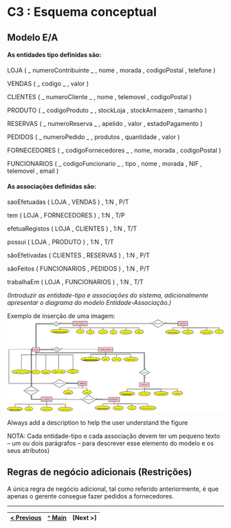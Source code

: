 # C3 : Esquema conceptual

## Modelo E/A

#### As entidades tipo definidas são:

LOJA ( _ numeroContribuinte _ , nome , morada , codigoPostal , telefone )

VENDAS ( _ codigo _ , valor )

CLIENTES ( _ numeroCliente _ , nome , telemovel , codigoPostal )

PRODUTO ( _ codigoProduto _ , stockLoja , stockArmazem , tamanho )

RESERVAS ( _ numeroReserva _ , apelido , valor , estadoPagamento )

PEDIDOS ( _ numeroPedido _ , produtos , quantidade , valor )

FORNECEDORES ( _ codigoFornecedores _ , nome, morada , codigoPostal )

FUNCIONARIOS ( _ codigoFuncionario _ , tipo , nome , morada , NIF , telemovel , email )


#### As associações definidas são:

saoEfetuadas ( LOJA , VENDAS ) , 1:N , P/T

tem ( LOJA , FORNECEDORES ) , 1:N , T/P

efetuaRegistos ( LOJA , CLIENTES ) , 1:N , T/T

possui ( LOJA , PRODUTO ) , 1:N , T/T

sãoEfetivadas ( CLIENTES , RESERVAS ) , 1:N , P/T

sãoFeitos ( FUNCIONARIOS , PEDIDOS ) , 1:N , P/T

trabalhaEm ( LOJA , FUNCIONARIOS ) , 1:N , T/T

_(Introduzir as entidade-tipo e associações do sistema, adicionalmente apresentar o diagrama do modelo Entidade-Associação.)_

Exemplo de inserção de uma imagem:   
![An alternative description](Diagrama1.jpeg)   

Always add a description to help the user understand the figure 

NOTA: Cada entidade-tipo e cada associação devem ter um pequeno texto – um ou dois parágrafos – para descrever esse elemento do modelo e os seus atributos)

## Regras de negócio adicionais (Restrições)

A única regra de negócio adicional, tal como referido anteriormente, é que apenas o gerente consegue fazer pedidos a fornecedores.

---
[< Previous](REI02.md) | [^ Main](https://github.com/leonorVicente/tcm21-sibd-g10/) | [Next >]
:--- | :---: | ---: 
